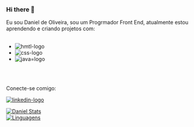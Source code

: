 ### Hi there 👋

Eu sou Daniel de Oliveira, sou um Progrmador Front End, atualmente estou aprendendo e criando projetos com:
<br>
<br>
   - <img src="https://img.shields.io/badge/HTML5-E34F26?style=for-the-badge&logo=html5&logoColor=white" alt="hmtl-logo"> 
   - <img src="https://img.shields.io/badge/CSS3-1572B6?style=for-the-badge&logo=css3&logoColor=white" alt="css-logo">
   - <img src="https://img.shields.io/badge/JavaScript-323330?style=for-the-badge&logo=javascript&logoColor=F7DF1E" alt="java=logo">

<br>
<br>

Conecte-se comigo:
<p>
  <a href="https://www.linkedin.com/in/daniel-mo%C3%A7o-88b1b9246" />
<img src="https://img.shields.io/badge/LinkedIn-0077B5?style=for-the-badge&logo=linkedin&logoColor=white" alt="linkedin-logo"
 <a/>
 <p/>
 
 [![Daniel Stats](https://github-readme-stats.vercel.app/api?username=danielolivermoco)](https://github.com/anuraghazra/github-readme-stats)
 <br>
 [![Linguagens](https://github-readme-stats.vercel.app/api/top-langs/?username=danielolivermoco)](https://github.com/anuraghazra/github-readme-stats)
